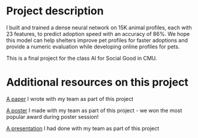 # Project description

I built and trained a dense neural network on 15K animal profiles, each with 23 features, to predict adoption speed with an accuracy of 86%. We hope this model can help shelters improve pet profiles for faster adoptions and provide a numeric evaluation while developing online profiles for pets. 

This is a final project for the class AI for Social Good in CMU.

# Additional resources on this project
[A paper](https://drive.google.com/file/d/1vL5rwdDraDe8Hc7mhgvdrehY8HNzSUi8/view?usp=sharing) I wrote with my team as part of this project

[A poster](https://drive.google.com/file/d/1c2xR2JVAGnnZM52Oe4K56VlEBiaotbEN/view?usp=sharing) I made with my team as part of this project - we won the most popular  award during poster session!

[A presentation](https://drive.google.com/file/d/1FbsLnD0YxUlgrlWrOYJDR8yveN-Ix4Qd/view?usp=sharing) I had done with my team as part of this project
